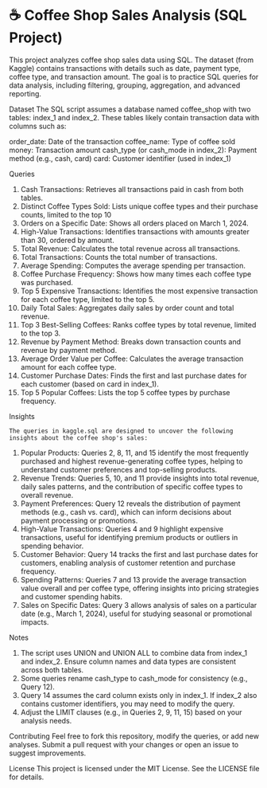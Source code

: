 # ☕ Coffee Shop Sales Analysis (SQL Project)
This project analyzes coffee shop sales data using SQL. The dataset (from Kaggle) contains transactions with details such as date, payment type, coffee type, and transaction amount.
The goal is to practice SQL queries for data analysis, including filtering, grouping, aggregation, and advanced reporting.

Dataset
The SQL script assumes a database named coffee_shop with two tables: index_1 and index_2. These tables likely contain transaction data with columns such as:

order_date: Date of the transaction
coffee_name: Type of coffee sold
money: Transaction amount
cash_type (or cash_mode in index_2): Payment method (e.g., cash, card)
card: Customer identifier (used in index_1)

Queries

1. Cash Transactions: Retrieves all transactions paid in cash from both tables.
2. Distinct Coffee Types Sold: Lists unique coffee types and their purchase counts, limited to the top 10
3. Orders on a Specific Date: Shows all orders placed on March 1, 2024.
4. High-Value Transactions: Identifies transactions with amounts greater than 30, ordered by amount.
5. Total Revenue: Calculates the total revenue across all transactions.
6. Total Transactions: Counts the total number of transactions.
7. Average Spending: Computes the average spending per transaction.
8. Coffee Purchase Frequency: Shows how many times each coffee type was purchased.
9. Top 5 Expensive Transactions: Identifies the most expensive transaction for each coffee type, limited to the top 5.
10. Daily Total Sales: Aggregates daily sales by order count and total revenue.
11. Top 3 Best-Selling Coffees: Ranks coffee types by total revenue, limited to the top 3.
12. Revenue by Payment Method: Breaks down transaction counts and revenue by payment method.
13. Average Order Value per Coffee: Calculates the average transaction amount for each coffee type.
14. Customer Purchase Dates: Finds the first and last purchase dates for each customer (based on card in index_1).
15. Top 5 Popular Coffees: Lists the top 5 coffee types by purchase frequency.

Insights 

    The queries in kaggle.sql are designed to uncover the following insights about the coffee shop's sales:
1. Popular Products: Queries 2, 8, 11, and 15 identify the most frequently purchased and highest revenue-generating coffee types, helping to understand customer preferences and top-selling products.
2. Revenue Trends: Queries 5, 10, and 11 provide insights into total revenue, daily sales patterns, and the contribution of specific coffee types to overall revenue.
3. Payment Preferences: Query 12 reveals the distribution of payment methods (e.g., cash vs. card), which can inform decisions about payment processing or promotions.
4. High-Value Transactions: Queries 4 and 9 highlight expensive transactions, useful for identifying premium products or outliers in spending behavior.
5. Customer Behavior: Query 14 tracks the first and last purchase dates for customers, enabling analysis of customer retention and purchase frequency.
6. Spending Patterns: Queries 7 and 13 provide the average transaction value overall and per coffee type, offering insights into pricing strategies and customer spending habits.
7. Sales on Specific Dates: Query 3 allows analysis of sales on a particular date (e.g., March 1, 2024), useful for studying seasonal or promotional impacts.

Notes
1. The script uses UNION and UNION ALL to combine data from index_1 and index_2. Ensure column names and data types are consistent across both tables.
2. Some queries rename cash_type to cash_mode for consistency (e.g., Query 12).
3. Query 14 assumes the card column exists only in index_1. If index_2 also contains customer identifiers, you may need to modify the query.
4. Adjust the LIMIT clauses (e.g., in Queries 2, 9, 11, 15) based on your analysis needs.

Contributing
Feel free to fork this repository, modify the queries, or add new analyses. Submit a pull request with your changes or open an issue to suggest improvements.

License
This project is licensed under the MIT License. See the LICENSE file for details.
